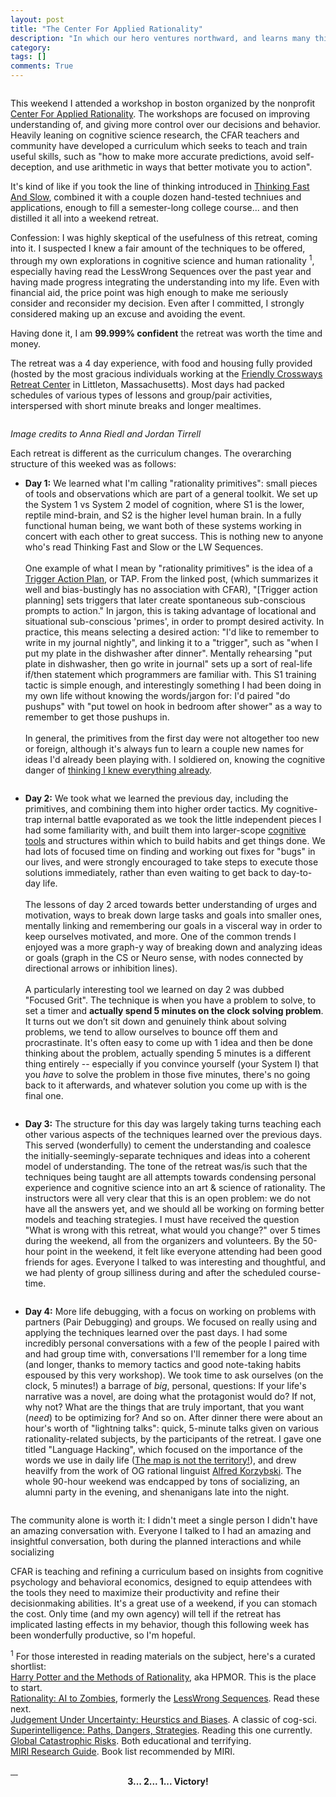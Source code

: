 ```yaml
---
layout: post
title: "The Center For Applied Rationality"
description: "In which our hero ventures northward, and learns many things"
category: 
tags: []
comments: True
---
```


<a class="fancybox" rel="cfar" href="/photos/cfar_pano.png">
<img src="/photos/thumbs/cfar_pano.png" alt="" />
</a>

This weekend I attended a workshop in boston organized by the nonprofit [Center For Applied Rationality](http://rationality.org/). The workshops are focused on improving understanding of, and giving more control over our decisions and behavior. Heavily leaning on cognitive science research, the CFAR teachers and community have developed a curriculum which seeks to teach and train useful skills, such as "how to make more accurate predictions, avoid self-deception, and use arithmetic in ways that better motivate you to action".

<!--more--> 

It's kind of like if you took the line of thinking introduced in [Thinking Fast And Slow](http://en.wikipedia.org/wiki/Thinking,_Fast_and_Slow), combined it with a couple dozen hand-tested techniues and applications, enough to fill a semester-long college course... and then distilled it all into a weekend retreat.

Confession: I was highly skeptical of the usefulness of this retreat, coming into it. I suspected I knew a fair amount of the techniques to be offered, through my own explorations in cognitive science and human rationality <sup>1</sup>, especially having read the LessWrong Sequences over the past year and having made progress integrating the understanding into my life. Even with financial aid, the price point was high enough to make me seriously consider and reconsider my decision. Even after I committed, I strongly considered making up an excuse and avoiding the event.

Having done it, I am **99.999% confident** the retreat was worth the time and money.

The retreat was a 4 day experience, with food and housing fully provided (hosted by the most gracious individuals working at the [Friendly Crossways Retreat Center](http://friendlycrossways.com/) in Littleton, Massachusetts). Most days had packed schedules of various types of lessons and group/pair activities, interspersed with short minute breaks and longer mealtimes.

<a class="fancybox" rel="cfar" href="/photos/cfar_1.JPG">
<img src="/photos/thumbs/cfar_1.JPG" alt="" />
</a>

*Image credits to Anna Riedl and Jordan Tirrell*


Each retreat is different as the curriculum changes. The overarching structure of this weeked was as follows:

* **Day 1:** We learned what I'm calling "rationality primitives": small pieces of tools and observations which are part of a general toolkit. We set up the System 1 vs System 2 model of cognition, where S1 is the lower, reptile mind-brain, and S2 is the higher level human brain. In a fully functional human being, we want both of these systems working in concert with each other to great success. This is nothing new to anyone who's read Thinking Fast and Slow or the LW Sequences.
<br><br>One example of what I mean by "rationality primitives" is the idea of a [Trigger Action Plan](http://www.willatworklearning.com/2014/09/triggered-action-planning.html), or TAP. From the linked post, (which summarizes it well and bias-bustingly has no association with CFAR), "[Trigger action planning] sets triggers that later create spontaneous sub-conscious prompts to action." In jargon, this is taking advantage of locational and situational sub-conscious 'primes', in order to prompt desired activity. In practice, this means selecting a desired action: "I'd like to remember to write in my journal nightly", and linking it to a "trigger", such as "when I put my plate in the dishwasher after dinner". Mentally rehearsing "put plate in dishwasher, then go write in journal" sets up a sort of real-life if/then statement which programmers are familiar with. This S1 training tactic is simple enough, and interestingly something I had been doing in my own life without knowing the words/jargon for: I'd paired "do pushups" with "put towel on hook in bedroom after shower" as a way to remember to get those pushups in.
<br><br>
In general, the primitives from the first day were not altogether too new or foreign, although it's always fun to learn a couple new names for ideas I'd already been playing with. I soldiered on, knowing the cognitive danger of [thinking I knew everything already](http://rationalwiki.org/wiki/Dunning-Kruger_effect).

<a class="fancybox" rel="cfar" href="/photos/cfar_4.jpg">
<img src="/photos/thumbs/cfar_4.jpg" alt="" />
</a>

* **Day 2:** We took what we learned the previous day, including the primitives, and combining them into higher order tactics. My cognitive-trap internal battle evaporated as we took the little independent pieces I had some familiarity with, and built them into larger-scope [cognitive tools](http://www.motivationhacker.com/dont-tell-yourself-ask-yourself/) and structures within which to build habits and get things done. We had lots of focused time on finding and working out fixes for "bugs" in our lives, and were strongly encouraged to take steps to execute those solutions immediately, rather than even waiting to get back to day-to-day life. 
<br><br>The lessons of day 2 arced towards better understanding of urges and motivation, ways to break down large tasks and goals into smaller ones, mentally linking and remembering our goals in a visceral way in order to keep ourselves motivated, and more. One of the common trends I enjoyed was a more graph-y way of breaking down and analyzing ideas or goals (graph in the CS or Neuro sense, with nodes connected by directional arrows or inhibition lines). 
<br><br>A particularly interesting tool we learned on day 2 was dubbed "Focused Grit". The technique is when you have a problem to solve, to set a timer and **actually spend 5 minutes on the clock solving problem**. It turns out we don’t  sit down and genuinely think about solving problems, we tend to allow ourselves to bounce off them and procrastinate. It's often easy to come up with 1 idea and then be done thinking about the problem, actually spending 5 minutes is a different thing entirely -- especially if you convince yourself (your System I) that you *have* to solve the problem in those five minutes, there's no going back to it afterwards, and whatever solution you come up with is the final one.

<a class="fancybox" rel="cfar" href="/photos/cfar_2.jpg">
<img src="/photos/thumbs/cfar_2.jpg" alt="" />
</a>

* **Day 3:** The structure for this day was largely taking turns teaching each other various aspects of the techniques learned over the previous days. This served (wonderfully) to cement the understanding and coalesce the initially-seemingly-separate techniques and ideas into a coherent model of understanding. The tone of the retreat was/is such that the techniques being taught are all attempts towards condensing personal experience and cognitive science into an art & science of rationality. The instructors were all very clear that this is an open problem: we do not have all the answers yet, and we should all be working on forming better models and teaching strategies. I must have received the question "What is wrong with this retreat, what would you change?" over 5 times during the weekend, all from the organizers and volunteers. By the 50-hour point in the weekend, it felt like everyone attending had been good friends for ages. Everyone I talked to was interesting and thoughtful, and we had plenty of group silliness during and after the scheduled course-time.

<a class="fancybox" rel="cfar" href="/photos/cfar_5.jpg">
<img src="/photos/thumbs/cfar_5.jpg" alt="" />
</a>

* **Day 4:** More life debugging, with a focus on working on problems with partners (Pair Debugging) and groups. We focused on really using and applying the techniques learned over the past days. I had some incredibly personal conversations with a few of the people I paired with and had group time with, conversations I'll remember for a long time (and longer, thanks to memory tactics and good note-taking habits espoused by this very workshop). We took time to ask ourselves (on the clock, 5 minutes!) a barrage of *big*, personal, questions: If your life's narrative was a novel, are doing what the protagonist would do? If not, why not? What are the things that are truly important, that you want (*need*) to be optimizing for? And so on. After dinner there were about an hour's worth of "lightning talks": quick, 5-minute talks given on various rationality-related subjects, by the participants of the retreat. I gave one titled "Language Hacking", which focused on the importance of the words we use in daily life ([The map is not the territory!](http://en.wikipedia.org/wiki/Map%E2%80%93territory_relation)), and drew heavilfy from the work of OG rational linguist [Alfred Korzybski](http://en.wikipedia.org/wiki/Alfred_Korzybski). The whole 90-hour weekend was endcapped by tons of socializing, an alumni party in the evening, and shenanigans late into the night.


<a class="fancybox" rel="cfar" href="/photos/cfar_7.jpg">
<img src="/photos/thumbs/cfar_7.jpg" alt="" />
</a>

The community alone is worth it: I didn't meet a single person I didn't have an amazing conversation with. Everyone I talked to I had an amazing and insightful conversation, both during the planned interactions and while socializing

CFAR is teaching and refining a curriculum based on insights from cognitive psychology and behavioral economics, designed to equip attendees with the tools they need to maximize their productivity and refine their decisionmaking abilities. It's a great use of a weekend, if you can stomach the cost. Only time (and my own agency) will tell if the retreat has implicated lasting effects in my behavior, though this following week has been wonderfully productive, so I'm hopeful. 

<sup>1</sup> For those interested in reading materials on the subject, here's a curated shortlist:
<br>[Harry Potter and the Methods of Rationality](http://hpmor.com/), aka HPMOR. This is the place to start.
<br>[Rationality: AI to Zombies](https://intelligence.org/rationality-ai-zombies/), formerly the [LessWrong Sequences](http://wiki.lesswrong.com/wiki/Sequences). Read these next.
<br>[Judgement Under Uncertainty: Heurstics and Biases](http://www.amazon.com/Judgment-Under-Uncertainty-Heuristics-Biases/dp/0521284147/ref=pd_bxgy_b_text_z). A classic of cog-sci.
<br>[Superintelligence: Paths, Dangers, Strategies](http://en.wikipedia.org/wiki/Superintelligence:_Paths,_Dangers,_Strategies). Reading this one currently.
<br>[Global Catastrophic Risks](http://www.amazon.com/Global-Catastrophic-Risks-Nick-Bostrom/dp/0199606501). Both educational and terrifying.
<br>[MIRI Research Guide](https://intelligence.org/research-guide/). Book list recommended by MIRI.


<a class="fancybox" rel="cfar" href="/photos/cfar_9.png">
<img src="/photos/thumbs/cfar_9.png" alt="" />
</a>

<a class="fancybox" rel="cfar" href="/photos/cfar_3.jpg">
<img src="/photos/thumbs/cfar_3.jpg" alt="" />
</a>

<a class="fancybox" rel="cfar" href="/photos/cfar_6.jpg"> 
<img src="/photos/thumbs/cfar_6.jpg" alt="" />
</a>

<a class="fancybox" rel="cfar" href="/photos/cfar_8.jpg">
<img src="/photos/thumbs/cfar_8.jpg" alt="" />
</a>

<div style="text-align: center; font-weight: bold;">
3... 2... 1... Victory!
</div>
